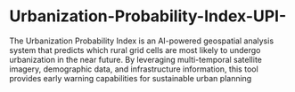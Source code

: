 # Urbanization-Probability-Index-UPI-
The Urbanization Probability Index is an AI-powered geospatial analysis system that predicts which rural grid cells are most likely to undergo urbanization in the near future. By leveraging multi-temporal satellite imagery, demographic data, and infrastructure information, this tool provides early warning capabilities for sustainable urban planning

